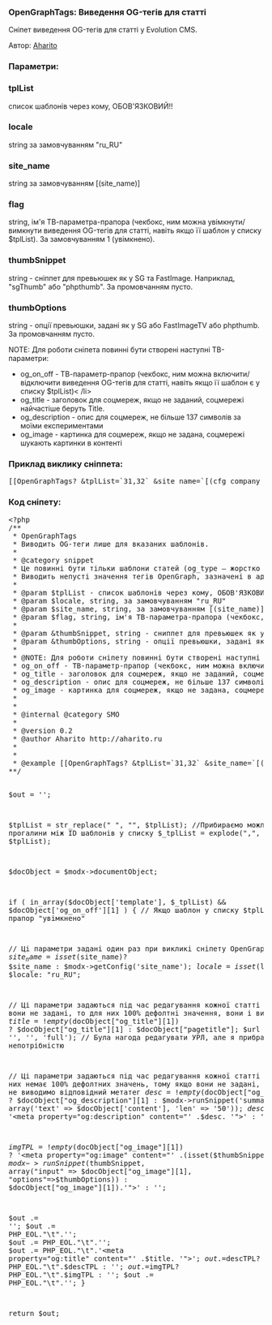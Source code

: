 <meta http-equiv="Content-Type" content="text/html; charset=utf-8">
<h3>OpenGraphTags: Виведення OG-тегів для статті </h3>
Сніпет виведення OG-тегів для статті у Evolution CMS.
<p>Автор: <i class="fa fa-github fa-lg text-primary"></i> <a href="https://github.com/Aharito/OpenGraphTags/blob/master/snippet.OpenGraphTags .php" rel="nofollow" target="_blank">Aharito</a></p>
<h3 class="sub-header">Параметри:</h3>
<h3 class="sub-header text-bold">tplList</h3>
<p>список шаблонів через кому, <span class="text-warning">ОБОВ'ЯЗКОВИЙ!!</span></p>
<h3 class="sub-header text-bold">locale</h3>
<p>string за замовчуванням "ru_RU"</p>
<h3 class="sub-header text-bold">site_name</h3>
<p>string за замовчуванням [(site_name)]</p>
<h3 class="sub-header text-bold">flag</h3>
<p>string, ім'я ТВ-параметра-прапора (чекбокс, ним можна увімкнути/вимкнути виведення OG-тегів для статті, навіть якщо її шаблон у списку $tplList). За замовчуванням 1 (увімкнено).</p>
<h3 class="sub-header text-bold">thumbSnippet</h3>
<p>string - сніппет для превьюшек як у SG та FastImage. Наприклад, "sgThumb" або "phpthumb". За промовчанням пусто.</p>
<h3 class="sub-header text-bold">thumbOptions</h3>
<p>string - опції превьюшки, задані як у SG або FastImageTV або phpthumb. За промовчанням пусто.</p>
<p><span class="text-primary">NOTE:</span> Для роботи сніпета повинні бути створені наступні ТВ-параметри:</p>
<ul>
<li><span class="text-danger">og_on_off</span> - ТВ-параметр-прапор (чекбокс, ним можна включити/відключити виведення OG-тегів для статті, навіть якщо її шаблон є у списку $tplList)< /li>
<li><span class="text-danger">og_title</span> - заголовок для соцмереж, якщо не заданий, соцмережі найчастіше беруть Title.</li>
<li><span class="text-danger">og_description</span> - опис для соцмереж, не більше 137 символів за моїми експериментами</li>
<li><span class="text-danger">og_image</span> - картинка для соцмереж, якщо не задана, соцмережі шукають картинки в контенті</li>
</ul>

<h3 class="sub-header">Приклад виклику сніппета:</h2>
<pre class="brush: html;">
[[OpenGraphTags? &tplList=`31,32` &site_name=`[(cfg_company_brand_name)]` &thumbSnippet=`sgThumb` &thumbOptions=`840x420`]]
</pre>

<h3 class="sub-header">Код сніпету:</h2>
<pre class="brush: php;">
&lt;?php
/**
 * OpenGraphTags
 * Виводить OG-теги лише для вказаних шаблонів.
 *
 * @category snippet
 * Це повинні бути тільки шаблони статей (og_type – жорстко прописаний як article)!!!
 * Виводить непусті значення тегів OpenGraph, зазначені в адмінці для посту
 *
 * @param $tplList - список шаблонів через кому, ОБОВ'ЯЗКОВИЙ!!
 * @param $locale, string, за замовчуванням "ru_RU"
 * @param $site_name, string, за замовчуванням [(site_name)]
 * @param $flag, string, ім'я ТВ-параметра-прапора (чекбокс, ним можна включити/вимкнути виведення OG-тегів для статті, навіть якщо її шаблон у списку $tplList). За замовчуванням 1 (увімк.).
 *
 * @param &thumbSnippet, string - сниппет для превьюшек як у SG та FastImage. Наприклад, "sgThumb" або "phpthumb". За промовчанням порожньо.
 * @param &thumbOptions, string - опції превьюшки, задані як у SG або FastImageTV або phpthumb. За промовчанням порожньо.
 *
 * @NOTE: Для роботи сніпету повинні бути створені наступні ТВ-параметри:
 * og_on_off - ТВ-параметр-прапор (чекбокс, ним можна включити/вимкнути висновок OG-тегів для статті, навіть якщо її шаблон є у списку $tplList)
 * og_title - заголовок для соцмереж, якщо не заданий, соцмережі найчастіше беруть Title.
 * og_description - опис для соцмереж, не більше 137 символів за моїми експериментами
 * og_image - картинка для соцмереж, якщо не задана, соцмережі шукають картинки в контенті
 *
 *
 * @internal @category SMO
 *
 * @version 0.2
 * @author Aharito http://aharito.ru
 *
 *
 * @example [[OpenGraphTags? &tplList=`31,32` &site_name=`[(cfg_company_brand_name)]` &thumbSnippet=`sgThumb` &thumbOptions=`840x420`]]
**/

$out = '';

$tplList = str_replace(" ", "", $tplList); //Прибираємо можливі зайві прогалини між ID шаблонів у списку
$_tplList = explode(",", $tplList);

$docObject = $modx->documentObject;

if ( in_array($docObject['template'], $_tplList) && $docObject['og_on_off'][1] ) { // Якщо шаблон у списку $tplList, і якщо прапор "увімкнено"

// Ці параметри задані один раз при викликі сніпету OpenGraphTags
$site_name = isset($site_name)? $site_name : $modx->getConfig('site_name');
$locale = isset($locale)? $locale: "ru_RU";

// Ці параметри задаються під час редагування кожної статті
// Якщо вони не задані, то для них 100% дефолтні значення, вони і виводяться
$title = !empty($docObject["og_title"][1]) ? $docObject["og_title"][1] : $docObject["pagetitle"];
$url = $modx->makeUrl($docObject["id"], '', '', 'full'); // Була нагода редагувати УРЛ, але я прибрав за непотрібністю

// Ці параметри задаються під час редагування кожної статті
// Для них немає 100% дефолтних значень, тому якщо вони не задані, то взагалі не виводимо відповідний метатег
$desc = !empty($docObject["og_description"][1]) ? $docObject["og_description"][1] : $modx->runSnippet('summary', array('text' => $docObject['content'], 'len' => '50'));
$descTPL = !empty($desc)? '&lt;meta property="og:description" content="' .$desc. '"&gt;' : '';

$imgTPL = !empty($docObject["og_image"][1]) ? '&lt;meta property="og:image" content="' .(isset($thumbSnippet) ? $modx->runSnippet($thumbSnippet, array("input" => $docObject["og_image"][1], "options"=>$thumbOptions)) : $docObject["og_image"][1]).'"&gt;' : '';

$out .= '<meta property="og:site_name" content="' . $site_name . '">';
$out .= PHP_EOL."\t".'<meta property="og:locale" content="' . $locale . '">';
$out .= PHP_EOL."\t".'<meta property="og:type" content="article">';
$out .= PHP_EOL."\t".'<meta property="og:title" content="' .$title. '">';
$out .=$descTPL? PHP_EOL."\t".$descTPL : '';
$out .=$imgTPL? PHP_EOL."\t".$imgTPL : '';
$out .= PHP_EOL."\t".'<meta property="og:url" content="' . $url . '">';
}

return $out;
</pre>